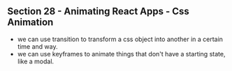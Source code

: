 ## Section 28 - Animating React Apps - Css Animation

* we can use transition to transform a css object into another in a certain time and way.
* we can use keyframes to animate things that don't have a starting state, like a modal.
